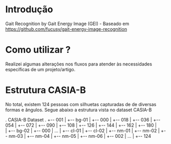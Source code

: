 # Introdução

Gait Recognition by Gait Energy Image (GEI) - Baseado em https://github.com/fucusy/gait-energy-image-recognition

# Como utilizar ?

Realizei algumas alterações nos fluxos para atender às necessidades específicas de um projeto/artigo.

# Estrutura CASIA-B

No total, existem 124 pessoas com silhuetas capturadas de de diversas formas e ângulos. Segue abaixo a estrutura vista no dataset CASIA-B 

. CASIA-B Dataset
.
+-- 001
|   +-- bg-01
|       +-- 000
|       +-- 018
|       +-- 036
|       +-- 054
|       +-- 072
|       +-- 090
|       +-- 108
|       +-- 126
|       +-- 144
|       +-- 162
|       +-- 180
|   
|   +-- bg-02
|       +-- 000
|       ...
|   +-- cl-01
|   +-- cl-02
|   +-- nm-01
|   +-- nm-02
|   +-- nm-03
|   +-- nm-04
|   +-- nm-05
|   +-- nm-06
|
+-- 002
|   ...
|
+-- 124


